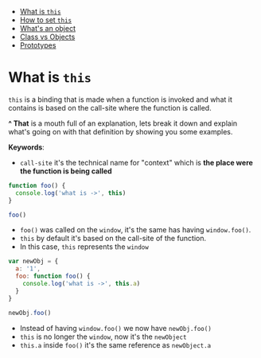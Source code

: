  * [What is `this`](this-and-object-prototype#What-is-this)
 * [How to set `this`]()
 * [What's an object]()
 * [Class vs Objects]()
 * [Prototypes]()

# What is `this`

`this` is a binding that is made when a function is invoked and what it contains is based on the call-site where the function is called.

**^ That** is a mouth full of an explanation, lets break it down and explain what's going on with that definition by showing you some examples.

**Keywords**:
- `call-site` it's the technical name for "context" which is **the place were the function is being called**

```javascript
function foo() {
  console.log('what is ->', this)
}

foo()
```

- `foo()` was called on the `window`, it's the same has having `window.foo()`.
- `this` by default it's based on the call-site of the function.
- In this case, `this` represents the `window`

```javascript
var newObj = {
  a: '1',
  foo: function foo() {
    console.log('what is ->', this.a)
  }
}

newObj.foo()
```

- Instead of having `window.foo()` we now have `newObj.foo()`
- `this` is no longer the `window`, now it's the `newObject`
- `this.a` inside `foo()` it's the same reference as `newObject.a`
